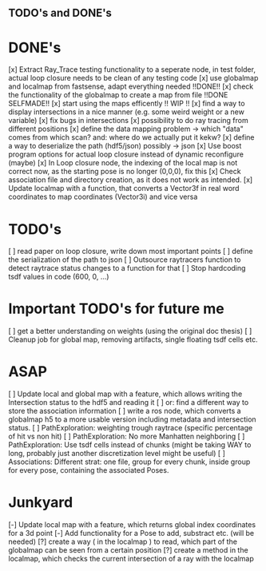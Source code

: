 ## TODO's and DONE's ##

# DONE's #

[x] Extract Ray_Trace testing functionality to a seperate node, in test folder, actual loop closure needs to be clean of any testing code
[x] use globalmap and localmap from fastsense, adapt everything needed  !!DONE!!
[x] check the functionality of the globalmap to create a map from file  !!DONE SELFMADE!!
[x] start using the maps efficently !! WIP !!
[x] find a way to display intersections in a nice manner (e.g. some weird weight or a new variable)
[x] fix bugs in intersections
[x] possibility to do ray tracing from different positions
[x] define the data mapping problem -> which "data" comes from which scan? and: where do we actually put it kekw?
[x] define a way to deserialize the path (hdf5/json) possibly -> json
[x] Use boost program options for actual loop closure instead of dynamic reconfigure (maybe)
[x] In Loop closure node, the indexing of the local map is not correct now, as the starting pose is no longer (0,0,0), fix this
[x] Check association file and directory creation, as it does not work as intended.
[x] Update localmap with a function, that converts a Vector3f in real word coordinates to map coordinates (Vector3i) and vice versa

# TODO's #

[ ] read paper on loop closure, write down most important points
[ ] define the serialization of the path to json
[ ] Outsource raytracers function to detect raytrace status changes to a function for that
[ ] Stop hardcoding tsdf values in code (600, 0, ...)

# Important TODO's for future me #

[ ] get a better understanding on weights (using the original doc thesis)
[ ] Cleanup job for global map, removing artifacts, single floating tsdf cells etc.

# ASAP #
[ ] Update local and global map with a feature, which allows writing the Intersection status to the hdf5 and reading it
[ ] or: find a different way to store the association information
[ ] write a ros node, which converts a globalmap h5 to a more usable version including metadata and intersection status.
[ ] PathExploration: weighting trough raytrace (specific percentage of hit vs non hit)
[ ] PathExploration: No more Manhatten neighboring
[ ] PathExploration: Use tsdf cells instead of chunks (might be taking WAY to long, probably just another discretization level might be useful)
[ ] Associations: Different strat: one file, group for every chunk, inside group for every pose, containing the associated Poses.

# Junkyard #

[-] Update local map with a feature, which returns global index coordinates for a 3d point
[-] Add functionality for a Pose to add, substract etc. (will be needed) 
[?] create a way ( in the localmap ) to read, which part of the globalmap can be seen from a certain position
[?] create a method in the localmap, which checks the current intersection of a ray with the localmap